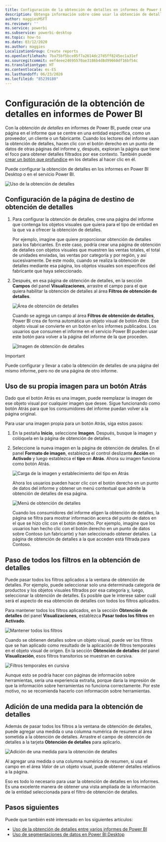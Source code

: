 ```yaml
---
title: Configuración de la obtención de detalles en informes de Power BI
description: Obtenga información sobre cómo usar la obtención de detalles para explorar en profundidad datos, en una nueva página de informe, en informes de Power BI
author: maggiesMSFT
ms.reviewer: ''
ms.service: powerbi
ms.subservice: powerbi-desktop
ms.topic: how-to
ms.date: 03/12/2020
ms.author: maggies
LocalizationGroup: Create reports
ms.openlocfilehash: 7ba75bf5bce05f7a2614dc27d5ff8245ec1a31ef
ms.sourcegitcommit: eef4eee24695570ae3186b4d8d99660df16bf54c
ms.translationtype: HT
ms.contentlocale: es-ES
ms.lasthandoff: 06/23/2020
ms.locfileid: "85239180"
---
```

# <a name="set-up-drill-through-in-power-bi-reports"></a>Configuración de la obtención de detalles en informes de Power BI
Con la *obtención de detalles* en informes de Power BI, puede crear una página en el informe que se centre en una entidad específica, como un proveedor, un cliente o un fabricante. Cuando los lectores del informe usan la obtención de detalles, hacen clic con el botón derecho en un punto de datos de otras páginas del informe y, después, exploran la página que tiene el foco para obtener detalles filtrados por ese contexto. También puede [crear un botón que profundice](desktop-drill-through-buttons.md) en los detalles al hacer clic en él.

Puede configurar la obtención de detalles en los informes en Power BI Desktop o en el servicio Power BI.

![Uso de la obtención de detalles](media/desktop-drillthrough/power-bi-drill-through-right-click.png)

## <a name="set-up-the-drill-through-destination-page"></a>Configuración de la página de destino de obtención de detalles
1. Para configurar la obtención de detalles, cree una página del informe que contenga los objetos visuales que quiera para el tipo de entidad en la que va a ofrecer la obtención de detalles. 

    Por ejemplo, imagine que quiere proporcionar obtención de detalles para los fabricantes. En este caso, podría crear una página de obtención de detalles con objetos visuales que muestren las ventas totales, el total de unidades enviadas, las ventas por categoría y por región, y así sucesivamente. De este modo, cuando se realiza la obtención de detalles mediante esa página, los objetos visuales son específicos del fabricante que haya seleccionado.

2. Después, en esa página de obtención de detalles, en la sección **Campos** del panel **Visualizaciones**, arrastre el campo para el que quiera habilitar la obtención de detalles al área **Filtros de obtención de detalles**.

    ![Área de obtención de detalles](media/desktop-drillthrough/drillthrough_02.png)

    Cuando se agrega un campo al área **Filtros de obtención de detalles**, Power BI crea de forma automática un objeto visual de botón *Atrás*. Ese objeto visual se convierte en un botón en los informes publicados. Los usuarios que consumen el informe en el servicio Power BI pueden usar este botón para volver a la página del informe de la que proceden.

    ![Imagen de obtención de detalles](media/desktop-drillthrough/drillthrough_03.png)

> [!IMPORTANT]
> Puede configurar y llevar a cabo la obtención de detalles de una página del mismo informe, pero no de una página de otro informe.  



## <a name="use-your-own-image-for-a-back-button"></a>Uso de su propia imagen para un botón Atrás    
 Dado que el botón Atrás es una imagen, puede reemplazar la imagen de ese objeto visual por cualquier imagen que desee. Sigue funcionando como botón Atrás para que los consumidores del informe puedan volver a la página original. 

Para usar una imagen propia para un botón Atrás, siga estos pasos:

1. En la pestaña **Inicio**, seleccione **Imagen**. Después, busque la imagen y colóquela en la página de obtención de detalles.

2. Seleccione la nueva imagen en la página de obtención de detalles. En el panel **Formato de imagen**, establezca el control deslizante **Acción** en **Activado** y luego establezca el **tipo** en **Atrás**. Ahora su imagen funciona como botón Atrás.

    ![Carga de la imagen y establecimiento del tipo en Atrás](media/desktop-drillthrough/drillthrough_05.png)

    
     Ahora los usuarios pueden hacer clic con el botón derecho en un punto de datos del informe y obtener un menú contextual que admite la obtención de detalles de esa página. 

    ![Menú de obtención de detalles](media/desktop-drillthrough/drillthrough_04.png)

    Cuando los consumidores del informe eligen la obtención de detalles, la página se filtra para mostrar información acerca del punto de datos en el que se hizo clic con el botón derecho. Por ejemplo, imagine que los usuarios han hecho clic con el botón derecho en un punto de datos sobre Contoso (un fabricante) y han seleccionado obtener detalles. La página de obtención de detalles a la que acceden está filtrada para Contoso.

## <a name="pass-all-filters-in-drill-through"></a>Paso de todos los filtros en la obtención de detalles

Puede pasar todos los filtros aplicados a la ventana de obtención de detalles. Por ejemplo, puede seleccionar solo una determinada categoría de productos y los objetos visuales filtrados por esa categoría y, luego, seleccionar la obtención de detalles. Es posible que le interese saber cuál será el aspecto de esa obtención de detalles con todos los filtros aplicados.

Para mantener todos los filtros aplicados, en la sección **Obtención de detalles** del panel **Visualizaciones**, establezca **Pasar todos los filtros** en **Activado**. 

![Mantener todos los filtros](media/desktop-drillthrough/drillthrough_06.png)

Cuando se obtienen detalles sobre un objeto visual, puede ver los filtros que se han aplicado como resultado de la aplicación de filtros temporales en el objeto visual de origen. En la sección **Obtención de detalles** del panel **Visualización**, esos filtros transitorios se muestran en cursiva. 

![Filtros temporales en cursiva](media/desktop-drillthrough/drillthrough_07.png)

Aunque esto se podría hacer con páginas de información sobre herramientas, sería una experiencia extraña, porque daría la impresión de que la información sobre herramientas no funciona correctamente. Por este motivo, no se recomienda hacerlo con información sobre herramientas.

## <a name="add-a-measure-to-drill-through"></a>Adición de una medida para la obtención de detalles

Además de pasar todos los filtros a la ventana de obtención de detalles, puede agregar una medida o una columna numérica de resumen al área sometida a la obtención de detalles. Arrastre el campo de obtención de detalles a la tarjeta **Obtención de detalles** para aplicarlo. 

![Adición de una medida para la obtención de detalles](media/desktop-drillthrough/drillthrough_08.png)

Al agregar una medida o una columna numérica de resumen, si usa el campo en el área *Valor* de un objeto visual, puede obtener detalles relativos a la página.

Eso es todo lo necesario para usar la obtención de detalles en los informes. Es una excelente manera de obtener una vista ampliada de la información de la entidad seleccionada para el filtro de obtención de detalles.

## <a name="next-steps"></a>Pasos siguientes

Puede que también esté interesado en los siguientes artículos:

* [Uso de la obtención de detalles entre varios informes de Power BI](desktop-cross-report-drill-through.md)
* [Uso de segmentaciones de datos en Power BI Desktop](../visuals/power-bi-visualization-slicers.md)

